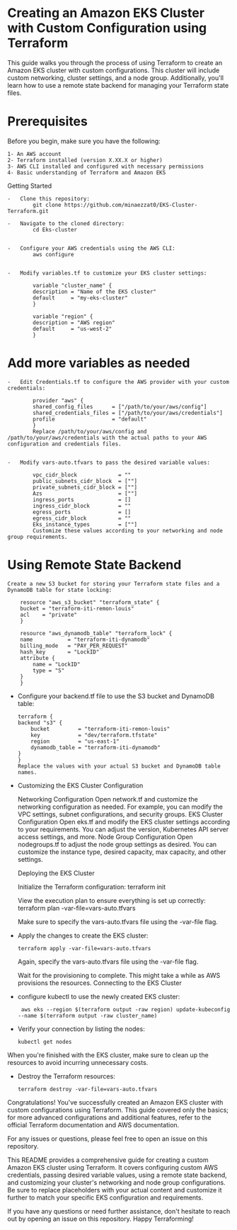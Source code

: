 # Creating an Amazon EKS Cluster with Custom Configuration using Terraform

This guide walks you through the process of using Terraform to create an Amazon EKS cluster with custom configurations. This cluster will include custom networking, cluster settings, and a node group. Additionally, you'll learn how to use a remote state backend for managing your Terraform state files.

# Prerequisites

Before you begin, make sure you have the following:

    1- An AWS account
    2- Terraform installed (version X.XX.X or higher)
    3- AWS CLI installed and configured with necessary permissions
    4- Basic understanding of Terraform and Amazon EKS


Getting Started

    -   Clone this repository:
            git clone https://github.com/minaezzat0/EKS-Cluster-Terraform.git

    -   Navigate to the cloned directory:
            cd Eks-cluster


    -   Configure your AWS credentials using the AWS CLI:
            aws configure


    -   Modify variables.tf to customize your EKS cluster settings:

            variable "cluster_name" {
            description = "Name of the EKS cluster"
            default     = "my-eks-cluster"
            }

            variable "region" {
            description = "AWS region"
            default     = "us-west-2"
            }


# Add more variables as needed

    -   Edit Credentials.tf to configure the AWS provider with your custom credentials:

            provider "aws" {
            shared_config_files      = ["/path/to/your/aws/config"]
            shared_credentials_files = ["/path/to/your/aws/credentials"]
            profile                  = "default"
            }
            Replace /path/to/your/aws/config and /path/to/your/aws/credentials with the actual paths to your AWS configuration and credentials files.


    -   Modify vars-auto.tfvars to pass the desired variable values:

            vpc_cidr_block             = ""
            public_subnets_cidr_block  = [""]
            private_subnets_cidr_block = [""]
            Azs                        = [""]
            ingress_ports              = []
            ingress_cidr_block         = ""
            egress_ports               = []
            egress_cidr_block          = ""
            Eks_instance_types         = [""]
            Customize these values according to your networking and node group requirements.



# Using Remote State Backend

    Create a new S3 bucket for storing your Terraform state files and a DynamoDB table for state locking:

        resource "aws_s3_bucket" "terraform_state" {
        bucket = "terraform-iti-remon-louis"
        acl    = "private"
        }

        resource "aws_dynamodb_table" "terraform_lock" {
        name           = "terraform-iti-dynamodb"
        billing_mode   = "PAY_PER_REQUEST"
        hash_key       = "LockID"
        attribute {
            name = "LockID"
            type = "S"
        }
        }


-   Configure your backend.tf file to use the S3 bucket and DynamoDB table:

        terraform {
        backend "s3" {
            bucket         = "terraform-iti-remon-louis"
            key            = "dev/terraform.tfstate"
            region         = "us-east-1"
            dynamodb_table = "terraform-iti-dynamodb"
        }
        }
        Replace the values with your actual S3 bucket and DynamoDB table names.


-   Customizing the EKS Cluster Configuration

    Networking Configuration
    Open network.tf and customize the networking configuration as needed. For example, you can modify the VPC settings, subnet configurations, and security groups.
    EKS Cluster Configuration
    Open eks.tf and modify the EKS cluster settings according to your requirements. You can adjust the version, Kubernetes API server access settings, and more.
    Node Group Configuration
    Open nodegroups.tf to adjust the node group settings as desired. You can customize the instance type, desired capacity, max capacity, and other settings.


    Deploying the EKS Cluster

    Initialize the Terraform configuration:
    terraform init

    View the execution plan to ensure everything is set up correctly:
    terraform plan -var-file=vars-auto.tfvars

    Make sure to specify the vars-auto.tfvars file using the -var-file flag.

-   Apply the changes to create the EKS cluster:

        terraform apply -var-file=vars-auto.tfvars

    Again, specify the vars-auto.tfvars file using the -var-file flag.

    Wait for the provisioning to complete. This might take a while as AWS provisions the resources.
    Connecting to the EKS Cluster

-  configure kubectl to use the newly created EKS cluster:

        aws eks --region $(terraform output -raw region) update-kubeconfig --name $(terraform output -raw cluster_name)

-   Verify your connection by listing the nodes:

        kubectl get nodes

When you're finished with the EKS cluster, make sure to clean up the resources to avoid incurring unnecessary costs.

-   Destroy the Terraform resources:

        terraform destroy -var-file=vars-auto.tfvars


Congratulations! You've successfully created an Amazon EKS cluster with custom configurations using Terraform. This guide covered only the basics; for more advanced configurations and additional features, refer to the official Terraform documentation and AWS documentation.

For any issues or questions, please feel free to open an issue on this repository.

This README provides a comprehensive guide for creating a custom Amazon EKS cluster using Terraform. It covers configuring custom AWS credentials, passing desired variable values, using a remote state backend, and customizing your cluster's networking and node group configurations. Be sure to replace placeholders with your actual content and customize it further to match your specific EKS configuration and requirements.

If you have any questions or need further assistance, don't hesitate to reach out by opening an issue on this repository. Happy Terraforming!
